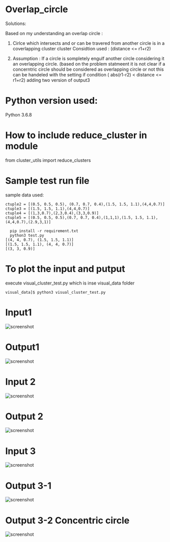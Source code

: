 # Overlap_circle
Solutions: 

Based on my understanding an overlap circle :
1.  Cirlce which intersects and or can be travered from another circle is in a coverlapping cluster cluster
   Considtion used : (distance <= r1+r2)

2.  Assumption : If a circle is sompletely engulf another circle considering it an overlapping circle.
    (based on the problem statmeent it is not clear if a concerntric circle should be considered as overlapping circle or not
    this can be handeled with the setting if condition  ( abs(r1-r2) < distance <= r1+r2)
    adding two version of output3
    
# Python version used: 
  Python 3.6.8

# How to include  reduce_cluster in module
  from cluster_utils import reduce_clusters

# Sample test run file 
 sample data used:
 ```
ctuple2 = [(0.5, 0.5, 0.5), (0.7, 0.7, 0.4),(1.5, 1.5, 1.1),(4,4,0.7)]
ctuple3 = [(1.5, 1.5, 1.1),(4,4,0.7)]
ctuple4 = [(1,3,0.7),(2,3,0.4),(3,3,0.9)]
ctuple5 = [(0.5, 0.5, 0.5),(0.7, 0.7, 0.4),(1,1,1),(1.5, 1.5, 1.1),(4,4,0.7),(2.9,3,1)]
```
```
  pip install -r requirement.txt
  python3 test.py 
[(4, 4, 0.7), (1.5, 1.5, 1.1)]
[(1.5, 1.5, 1.1), (4, 4, 0.7)]
[(3, 3, 0.9)]
```

# To plot the input and putput 
execute visual_cluster_test.py which is inse visual_data folder 
```
visual_data]$ python3 visual_cluster_test.py
```

# Input1
![screenshot](https://github.com/maveric-tellrv/overlap_circle/blob/main/images/gitoverlap/Screenshot%20from%202023-08-20%2014-07-36.png)

# Output1
![screenshot](https://github.com/maveric-tellrv/overlap_circle/blob/main/images/gitoverlap/Screenshot%20from%202023-08-20%2014-07-35.png)

# Input 2
![screenshot](https://github.com/maveric-tellrv/overlap_circle/blob/main/images/gitoverlap/Screenshot%20from%202023-08-20%2014-07-58.png)

# Output 2
![screenshot](https://github.com/maveric-tellrv/overlap_circle/blob/main/images/gitoverlap/Screenshot%20from%202023-08-20%2014-07-56.png)

# Input 3
![screenshot](https://github.com/maveric-tellrv/overlap_circle/blob/main/images/gitoverlap/Screenshot%20from%202023-08-20%2014-05-09.png)

# Output 3-1
![screenshot](https://github.com/maveric-tellrv/overlap_circle/blob/main/images/gitoverlap/output3.png)
# Output 3-2 Concentric circle
![screenshot](https://github.com/maveric-tellrv/overlap_circle/blob/main/images/gitoverlap/Screenshot%20from%202023-08-20%2014-05-12.png)

